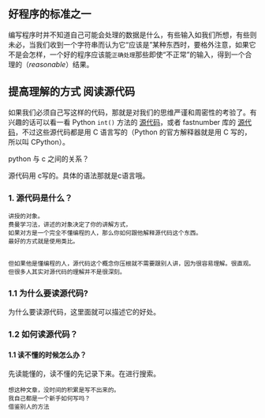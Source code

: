 ## 好程序的标准之一



编写程序时并不知道自己可能会处理的数据是什么，有些输入如我们所想，有些则未必，当我们收到一个字符串而认为它“应该是”某种东西时，要格外注意，如果它不是会怎样，一个好的程序应该能`正确处理`那些即使“不正常”的输入，得到一个合理的（*reasonable*）结果。







## 提高理解的方式 阅读源代码

如果我们必须自己写这样的代码，那就是对我们的思维严谨和周密性的考验了。有兴趣的话可以看一看 Python `int()` 方法的 [源代码](https://github.com/python/cpython/blob/master/Objects/longobject.c)，或者 fastnumber 库的 [源代码](https://github.com/SethMMorton/fastnumbers/blob/master/src/parsing.c)，不过这些源代码都是用 C 语言写的（Python 的官方解释器就是用 C 写的，所以叫 CPython）。



python 与 c 之间的关系？

源代码用 c写的。具体的语法那就是c语言哦。





### 1. 源代码是什么？

```
讲授的对象。
费曼学习法，讲述的对象决定了你的讲解方式，
如果对方是一个完全不懂编程的人，那么你如何跟他解释源代码这个东西。
最好的方式就是使用类比。


但如果他是懂编程的人，源代码这个概念你压根就不需要跟别人讲，因为很容易理解。很直观。
但很多人其实对源代码的理解并不是很深刻。

```



### 1.1 为什么要读源代码?

为什么要读源代码，这里面就可以描述它的好处。



### 1.2 如何读源代码？

#### 1.1 读不懂的时候怎么办？

先读能懂的，读不懂的先记录下来。在进行搜索。







```
想这种文章，没时间的积累是写不出来的。
我自己都是一个新手如何写吗？
借鉴别人的方法
```


